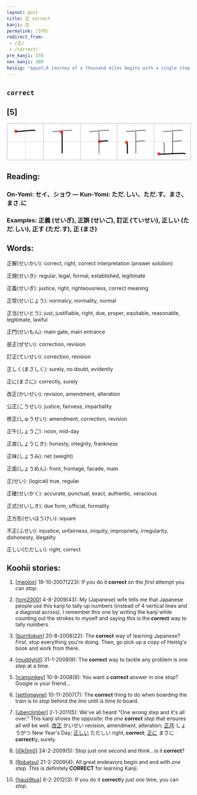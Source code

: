 ```yaml
---
layout: post
title: 正 correct
kanji: 正
permalink: /379/
redirect_from:
 - /正/
 - /correct/
pre_kanji: 378
nex_kanji: 380
heisig: "&quot;A journey of a thousand miles begins with a single step,&quot; says the Chinese proverb. Here we see <i>one footprint</i>, complementing that proverb with the sound advice that if the first step is not made <b>correctly</b>, the whole point of the journey will be forfeited. This is the ideal that teachers are supposed to have in <b>correcting</b> their students, and parents in <b>correcting</b> their children."
---
```


## `correct`

## [5]

<div class="stroke"><img src="../images/E6ADA3.png" /></div>

## Reading:

### On-Yomi: セイ、ショウ &mdash; Kun-Yomi: ただ.しい、ただ.す、まさ、まさ.に

### Examples: 正義 (せいぎ), 正誤 (せいご), 訂正 (ていせい), 正しい (ただ.しい), 正す (ただ.す), 正 (まさ)

## Words:

正解(せいかい): correct, right, correct interpretation (answer solution)

正規(せいき): regular, legal, formal, established, legitimate

正義(せいぎ): justice, right, righteousness, correct meaning

正常(せいじょう): normalcy, normality, normal

正当(せいとう): just, justifiable, right, due, proper, equitable, reasonable, legitimate, lawful

正門(せいもん): main gate, main entrance

是正(ぜせい): correction, revision

訂正(ていせい): correction, revision

正しく(まさしく): surely, no doubt, evidently

正に(まさに): correctly, surely

改正(かいせい): revision, amendment, alteration

公正(こうせい): justice, fairness, impartiality

修正(しゅうせい): amendment, correction, revision

正午(しょうご): noon, mid-day

正直(しょうじき): honesty, integrity, frankness

正味(しょうみ): net (weight)

正面(しょうめん): front, frontage, facade, main

正(せい): (logical) true, regular

正確(せいかく): accurate, punctual, exact, authentic, veracious

正式(せいしき): due form, official, formality

正方形(せいほうけい): square

不正(ふせい): injustice, unfairness, iniquity, impropriety, irregularity, dishonesty, illegality

正しい(ただしい): right, correct

## Koohii stories:

1) [<a href="http://kanji.koohii.com/profile/meolox">meolox</a>] 19-10-2007(223): If you do it<strong> correct</strong> on the <em>first</em> attempt you can <em>stop</em>. 

2) [<a href="http://kanji.koohii.com/profile/tom2000">tom2000</a>] 4-8-2009(43): My (Japanese) wife tells me that Japanese people use this kanji to tally up numbers (instead of 4 vertical lines and a diagonal across). I remember this one by writing the kanji while counting out the strokes to myself and saying this is the<strong> correct</strong> way to tally numbers. 

3) [<a href="http://kanji.koohii.com/profile/burritokun">burritokun</a>] 20-8-2008(22): The<strong> correct</strong> way of learning Japanese? <em>First</em>, <em>stop</em> everything you&#039;re doing. Then, go pick up a copy of Heisig&#039;s book and work from there. 

4) [<a href="http://kanji.koohii.com/profile/muddyhill">muddyhill</a>] 31-1-2009(9): The<strong> correct</strong> way to tackle any problem is <em>one</em> <em>step</em> at a time. 

5) [<a href="http://kanji.koohii.com/profile/icamonkey">icamonkey</a>] 10-9-2008(9): You want a<strong> correct</strong> answer in one stop? Google is your friend... 

6) [<a href="http://kanji.koohii.com/profile/sethimayne">sethimayne</a>] 10-11-2007(7): The<strong> correct</strong> thing to do when boarding the train is to <em>stop</em> behind the <em>line</em> until is time to board. 

7) [<a href="http://kanji.koohii.com/profile/uberclimber">uberclimber</a>] 2-1-2011(5): We&#039;ve all heard &quot;One wrong step and it&#039;s all over.&quot; This kanji shows the opposite: the <em>one</em> <strong>correct</strong> <em>step</em> that ensures all will be well.   <a href="http://jisho.org/kanji/details/改正">改正</a>   かいせい revision, amendment, alteration;   <a href="http://jisho.org/kanji/details/正月">正月</a>   しょうがつ New Year&#039;s Day;   <a href="http://jisho.org/kanji/details/正しい">正しい</a>   ただしい right,<strong> correct</strong>;   <a href="http://jisho.org/kanji/details/正に">正に</a>   まさに<strong> correct</strong>ly, surely. 

8) [<a href="http://kanji.koohii.com/profile/j0k0m0">j0k0m0</a>] 24-2-2009(5): Stop just one second and think...is it<strong> correct</strong>? 

9) [<a href="http://kanji.koohii.com/profile/Robatsu">Robatsu</a>] 21-2-2009(4): All great endeavors begin and end with <em>one step</em>. This is definitely<strong> CORRECT</strong> for learning Kanji. 

10) [<a href="http://kanji.koohii.com/profile/haus9tus">haus9tus</a>] 6-2-2012(3): If you do it <strong>correct</strong>ly just <em>one</em> time, you can <em>stop</em>. 
